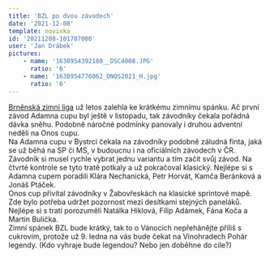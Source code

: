 ```yaml
---
title: 'BZL po dvou závodech'
date: '2021-12-08'
template: novinka
id: '20211208-101707000'
user: 'Jan Drábek'
pictures:
    - name: '1638954392180__DSC4008.JPG'
      ratio: '6'
    - name: '1638954776062_ONOS2021_H.jpg'
      ratio: '6'
---
```

[Brněnská zimní liga](https://bzl.zabiny.club/) už letos zalehla ke krátkému zimnímu spánku. Ač první závod Adamna cupu byl ještě v listopadu, tak závodníky čekala pořádná dávka sněhu. Podobně náročné podmínky panovaly i druhou adventní neděli na Onos cupu.  
Na Adamna cupu v Bystrci čekala na závodníky podobně záludná finta, jaká se už běhá na SP či MS, v budoucnu i na oficiálních závodech v ČR. Závodník si musel rychle vybrat jednu variantu a tím začít svůj závod. Na čtvrté kontrole se tyto tratě potkaly a už pokračoval klasický. Nejlépe si s Adamna cupem poradili Klára Nechanická, Petr Horvát, Kamča Beránková a Jonáš Ptáček.  
Onos cup přivítal závodníky v Žabovřeskách na klasické sprintové mapě. Zde bylo potřeba udržet pozornost mezi desítkami stejných paneláků. Nejlépe si s tratí porozuměli Natálka Hiklová, Filip Adámek, Fána Koča a Martin Bulička.  
Zimní spánek BZL bude krátký, tak to o Vánocích nepřehánějte příliš s cukrovím, protože už 9. ledna na vás bude čekat na Vinohradech Pohár legendy. (Kdo vyhraje bude legendou? Nebo jen doběhne do cíle?)
